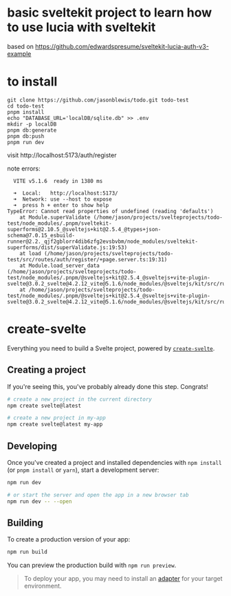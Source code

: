 # basic sveltekit project to learn how to use lucia with sveltekit
based on https://github.com/edwardspresume/sveltekit-lucia-auth-v3-example

# to install
```
git clone https://github.com/jasonblewis/todo.git todo-test
cd todo-test
pnpm install
echo "DATABASE_URL='localDB/sqlite.db" >> .env
mkdir -p localDB
pnpm db:generate
pnpm db:push
pnpm run dev
```

visit  http://localhost:5173/auth/register

note errors:
```
  VITE v5.1.6  ready in 1380 ms

  ➜  Local:   http://localhost:5173/
  ➜  Network: use --host to expose
  ➜  press h + enter to show help
TypeError: Cannot read properties of undefined (reading 'defaults')
    at Module.superValidate (/home/jason/projects/svelteprojects/todo-test/node_modules/.pnpm/sveltekit-superforms@2.10.5_@sveltejs+kit@2.5.4_@types+json-schema@7.0.15_esbuild-runner@2.2._qjf2gblorr4dib6zfg2evsbvbm/node_modules/sveltekit-superforms/dist/superValidate.js:19:53)
    at load (/home/jason/projects/svelteprojects/todo-test/src/routes/auth/register/+page.server.ts:19:31)
    at Module.load_server_data (/home/jason/projects/svelteprojects/todo-test/node_modules/.pnpm/@sveltejs+kit@2.5.4_@sveltejs+vite-plugin-svelte@3.0.2_svelte@4.2.12_vite@5.1.6/node_modules/@sveltejs/kit/src/runtime/server/page/load_data.js:61:41)
    at /home/jason/projects/svelteprojects/todo-test/node_modules/.pnpm/@sveltejs+kit@2.5.4_@sveltejs+vite-plugin-svelte@3.0.2_svelte@4.2.12_vite@5.1.6/node_modules/@sveltejs/kit/src/runtime/server/page/index.js:140:19

```


# create-svelte

Everything you need to build a Svelte project, powered by [`create-svelte`](https://github.com/sveltejs/kit/tree/main/packages/create-svelte).

## Creating a project

If you're seeing this, you've probably already done this step. Congrats!

```bash
# create a new project in the current directory
npm create svelte@latest

# create a new project in my-app
npm create svelte@latest my-app
```

## Developing

Once you've created a project and installed dependencies with `npm install` (or `pnpm install` or `yarn`), start a development server:

```bash
npm run dev

# or start the server and open the app in a new browser tab
npm run dev -- --open
```

## Building

To create a production version of your app:

```bash
npm run build
```

You can preview the production build with `npm run preview`.

> To deploy your app, you may need to install an [adapter](https://kit.svelte.dev/docs/adapters) for your target environment.

